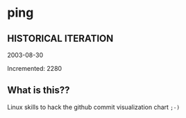 # ping

## HISTORICAL ITERATION
2003-08-30

Incremented: 2280

## What is this?? 
Linux skills to hack the github commit visualization chart `;-)`
